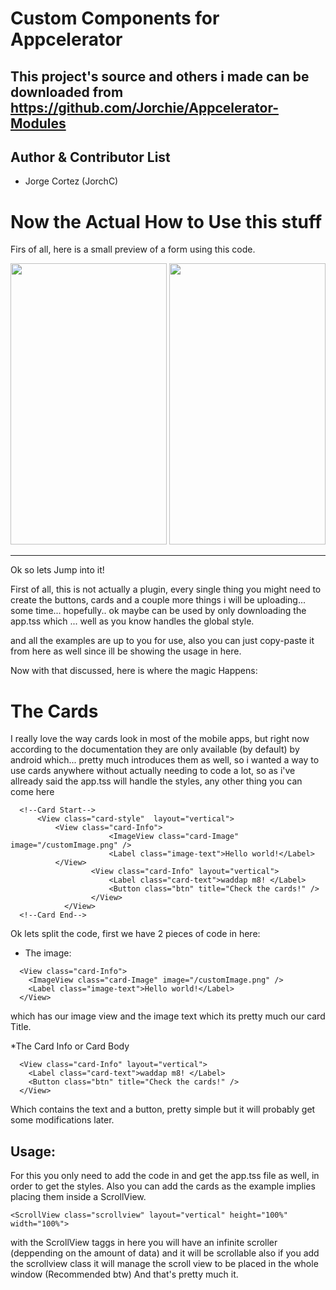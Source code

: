 Custom Components for Appcelerator
====================


This project's source and others i made can be downloaded from https://github.com/Jorchie/Appcelerator-Modules
--------------------


Author & Contributor List
--------------------
* Jorge Cortez (JorchC)



Now the Actual How to Use this stuff
====================


Firs of all, here is a small preview of a form using this code.

<img src="https://github.com/Jorchie/Images/blob/master/appcCards.gif" width="250px" height="450px">
<img src="https://github.com/Jorchie/Images/blob/master/appcbuttons.png" width="250px" height="450px">

--------------------

Ok so lets Jump into it!

First of all, this is not actually a plugin, every single thing you might need to create the buttons, cards and a couple more things
i will be uploading... some time... hopefully.. ok maybe can be used by only downloading the app.tss which ... well as you know 
handles the global style.

and all the examples are up to you for use, also you can just copy-paste it from here as well since ill be showing the usage
in here.

Now with that discussed, here is where the magic Happens:


The Cards
============

I really love the way cards look in most of the mobile apps, but right now according to the documentation they are only available 
(by default) by android which... pretty much introduces them as well, so i wanted a way to use cards anywhere without actually
needing to code a lot, so as i've allready said the app.tss will handle the styles, any other thing you can come here



```
  <!--Card Start-->
      <View class="card-style"  layout="vertical">
          <View class="card-Info">
			 		  <ImageView class="card-Image" image="/customImage.png" />  
					  <Label class="image-text">Hello world!</Label>  
          </View>
			 	  <View class="card-Info" layout="vertical">
					  <Label class="card-text">waddap m8! </Label>
					  <Button class="btn" title="Check the cards!" /> 
			 	  </View>
			</View>
  <!--Card End-->
```

Ok lets split the code, first we have 2 pieces of code in here:
* The image:
```
  <View class="card-Info">
    <ImageView class="card-Image" image="/customImage.png" />  
    <Label class="image-text">Hello world!</Label>  
  </View>
```
which has our image view and the image text which its pretty much our card Title.

*The Card Info or Card Body

```
  <View class="card-Info" layout="vertical">
    <Label class="card-text">waddap m8! </Label>
    <Button class="btn" title="Check the cards!" /> 
  </View>
```
Which contains the text and a button, pretty simple but it will probably get some modifications later.

Usage:
-------------

For this you only need to add the code in and get the app.tss file as well, in order to get the styles.
Also you can add the cards as the example implies placing them inside a ScrollView.


```<ScrollView class="scrollview" layout="vertical" height="100%" width="100%">```

with the ScrollView taggs in here you will have an infinite scroller (deppending on the amount of data) and it will be scrollable
also if you add the scrollview class it will manage the scroll view to be placed in the whole window (Recommended btw)
And that's pretty much it.